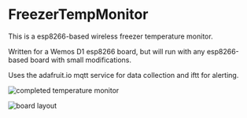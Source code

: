 # FreezerTempMonitor

This is a esp8266-based wireless freezer temperature monitor.

Written for a Wemos D1 esp8266 board, but will run with any esp8266-based board with small modifications.

Uses the adafruit.io mqtt service for data collection and iftt for alerting.

![completed temperature monitor](https://i.imgur.com/QfJXgjM.jpg)

![board layout](https://i.imgur.com/V8oLVk6.png)
